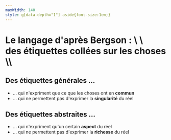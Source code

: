 ```yaml
---
maxWidth: 140
style: g[data-depth="1"] aside{font-size:1em;}
---
```


# Le langage d'après Bergson : \\ \\ <aside>des étiquettes collées sur les choses</aside> \\\\

## Des étiquettes générales …
- … qui n'expriment que ce que les choses ont en **commun**
- … qui ne permettent pas d'exprimer la **singularité** du réel

## Des étiquettes abstraites …

- … qui n'expriment qu'un certain **aspect** du réel
- … qui ne permettent pas d'exprimer la **richesse** du réel
